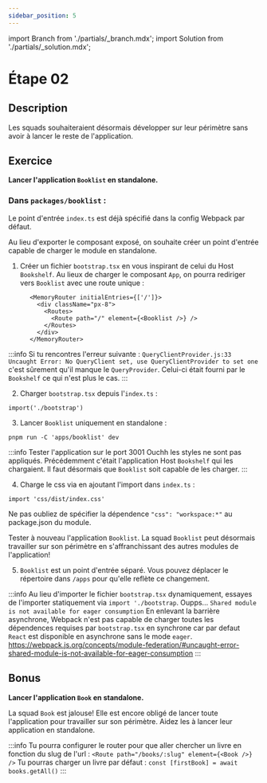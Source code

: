 ```yaml
---
sidebar_position: 5
---
```


import Branch from './partials/\_branch.mdx';
import Solution from './partials/\_solution.mdx';

# Étape 02

<Branch step="02" />

## Description

Les squads souhaiteraient désormais développer sur leur périmètre sans avoir à lancer le reste de l'application.

## Exercice

**Lancer l'application `Booklist` en standalone.**

### Dans `packages/booklist` :

Le point d'entrée `index.ts` est déjà spécifié dans la config Webpack par défaut. 

Au lieu d'exporter le composant exposé, on souhaite créer un point d'entrée capable de charger le module en standalone.

1. Créer un fichier `bootstrap.tsx` en vous inspirant de celui du Host `Bookshelf`. Au lieux de charger le composant `App`, on pourra rediriger vers `Booklist` avec une route unique :

```
      <MemoryRouter initialEntries={['/']}>
        <div className="px-8">
          <Routes>
            <Route path="/" element={<Booklist />} />
          </Routes>
        </div>
      </MemoryRouter>
``` 

:::info
Si tu rencontres l'erreur suivante : `QueryClientProvider.js:33 Uncaught Error: No QueryClient set, use QueryClientProvider to set one` c'est sûrement qu'il manque le `QueryProvider`. Celui-ci était fourni par le `Bookshelf` ce qui n'est plus le cas.
:::

2. Charger `bootstrap.tsx` depuis l'`index.ts` :

```
import('./bootstrap')
```

3. Lancer `Booklist` uniquement en standalone : 

```
pnpm run -C 'apps/booklist' dev
```

:::info
Tester l'application sur le port 3001
Ouchh les styles ne sont pas appliqués.
Précédemment c'était l'application Host `Bookshelf` qui les chargaient. Il faut désormais que `Booklist` soit capable de les charger.
:::


4. Charge le css via en ajoutant l'import dans `index.ts` :
```
import 'css/dist/index.css'
```

Ne pas oubliez de spécifier la dépendence `"css": "workspace:*"` au package.json du module.

Tester à nouveau l'application `Booklist`. La squad `Booklist` peut désormais travailler sur son périmètre en s'affranchissant des autres modules de l'application!

5. `Booklist` est un point d'entrée séparé. Vous pouvez déplacer le répertoire dans `/apps` pour qu'elle reflète ce changement.

:::info
Au lieu d'importer le fichier `bootstrap.tsx` dynamiquement, essayes de l'importer statiquement via `import './bootstrap`.
Oupps... `Shared module is not available for eager consumption`
En enlevant la barrière asynchrone, Webpack n'est pas capable de charger toutes les dépendences requises par `bootstrap.tsx` en synchrone car par defaut `React` est disponible en asynchrone sans le mode `eager`.
https://webpack.js.org/concepts/module-federation/#uncaught-error-shared-module-is-not-available-for-eager-consumption
:::
## Bonus

**Lancer l'application `Book` en standalone.**

La squad `Book` est jalouse! Elle est encore obligé de lancer toute l'application pour travailler sur son périmètre. Aidez les à lancer leur application en standalone.

:::info
Tu pourra configurer le router pour que aller chercher un livre en fonction du slug de l'url :
```<Route path="/books/:slug" element={<Book />} />```
Tu pourras charger un livre par défaut :
```const [firstBook] = await books.getAll()``` 
:::

<Solution step="02" />
